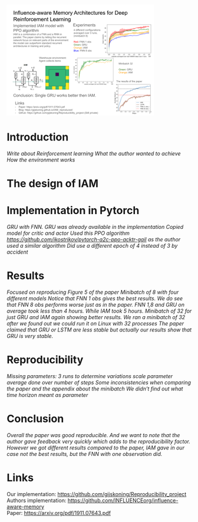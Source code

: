 ![image](poster.png)

# Introduction
*Write about Reinforcement learning*
*What the author wanted to achieve*
*How the environment works*

# The design of IAM
# Implementation in Pytorch
*GRU with FNN. GRU was already available in the implementation*
*Copied model for critic and actor*
*Used this PPO algorithm https://github.com/ikostrikov/pytorch-a2c-ppo-acktr-gail as the author used a similar algorithm*
*Did use a different epoch of 4 instead of 3 by accident*

# Results
*Focused on reproducing Figure 5 of the paper
Minibatch of 8 with four different models
Notice that FNN 1 obs gives the best results.
We do see that FNN 8 obs performs worse just as in the paper.
FNN 1,8 and GRU on average took less than 4 hours. While IAM took 5 hours.
Minibatch of 32 for just GRU and IAM again showing better results. We ran a minibatch of 32 after we found out we could run it on Linux with 32 processes
The paper claimed that GRU or LSTM are less stable but actually our results show that GRU is very stable.*

# Reproducibility
*Missing parameters:
3 runs to determine variations
scale parameter
average done over number of steps
Some inconsistencies when comparing the paper and the appendix about the minibatch
We didn’t find out what time horizon meant as parameter*

# Conclusion
*Overall the paper was good reproducible. And we want to note that the author gave feedback very quickly which adds to the reproducibility factor. 
However we got different results compared to the paper, IAM gave in our case not the best results, but the FNN with one observation did.*

# Links
Our implementation: https://github.com/gijskoning/Reproducibility_project  
Authors implementation: https://github.com/INFLUENCEorg/influence-aware-memory  
Paper: https://arxiv.org/pdf/1911.07643.pdf